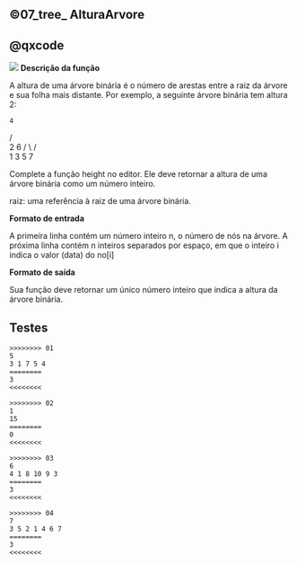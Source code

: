 ## ©07_tree_ AlturaArvore
## @qxcode

![](__capa.jpg)
**Descrição da função**

A altura de uma árvore binária é o número de arestas entre a raiz da árvore e sua folha mais distante. Por exemplo, a seguinte árvore binária tem altura 2:

	4
   / \
  2   6
 / \ /  \
1  3 5  7

Complete a função height no editor. Ele deve retornar a altura de uma árvore binária como um número inteiro.

raiz: uma referência à raiz de uma árvore binária.

**Formato de entrada**

A primeira linha contém um número inteiro n, o número de nós na árvore.
A próxima linha contém n inteiros separados por espaço, em que o inteiro i indica o valor (data) do no[i]

**Formato de saída**

Sua função deve retornar um único número inteiro que indica a altura da árvore binária.

## Testes

```
>>>>>>>> 01
5
3 1 7 5 4
========
3
<<<<<<<<

>>>>>>>> 02
1
15
========
0
<<<<<<<<

>>>>>>>> 03
6
4 1 8 10 9 3
========
3
<<<<<<<<

>>>>>>>> 04
7
3 5 2 1 4 6 7
========
3
<<<<<<<<
```
